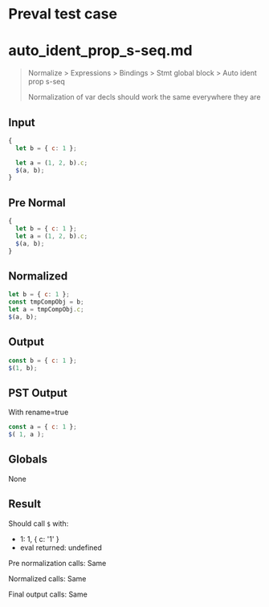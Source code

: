 # Preval test case

# auto_ident_prop_s-seq.md

> Normalize > Expressions > Bindings > Stmt global block > Auto ident prop s-seq
>
> Normalization of var decls should work the same everywhere they are

## Input

`````js filename=intro
{
  let b = { c: 1 };

  let a = (1, 2, b).c;
  $(a, b);
}
`````

## Pre Normal


`````js filename=intro
{
  let b = { c: 1 };
  let a = (1, 2, b).c;
  $(a, b);
}
`````

## Normalized


`````js filename=intro
let b = { c: 1 };
const tmpCompObj = b;
let a = tmpCompObj.c;
$(a, b);
`````

## Output


`````js filename=intro
const b = { c: 1 };
$(1, b);
`````

## PST Output

With rename=true

`````js filename=intro
const a = { c: 1 };
$( 1, a );
`````

## Globals

None

## Result

Should call `$` with:
 - 1: 1, { c: '1' }
 - eval returned: undefined

Pre normalization calls: Same

Normalized calls: Same

Final output calls: Same
